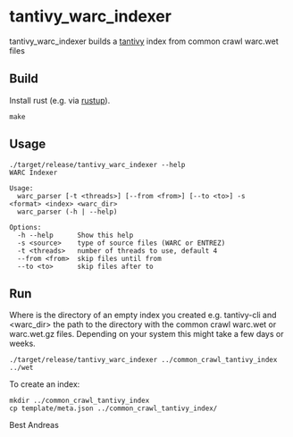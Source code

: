 # tantivy_warc_indexer

tantivy_warc_indexer builds a [tantivy](https://github.com/tantivy-search/tantivy) index from common crawl warc.wet files

## Build
Install rust (e.g. via [rustup](https://rustup.rs)).
```
make
```
## Usage
```
./target/release/tantivy_warc_indexer --help
WARC Indexer

Usage:
  warc_parser [-t <threads>] [--from <from>] [--to <to>] -s <format> <index> <warc_dir>
  warc_parser (-h | --help)

Options:
  -h --help      Show this help
  -s <source>    type of source files (WARC or ENTREZ)
  -t <threads>   number of threads to use, default 4
  --from <from>  skip files until from
  --to <to>      skip files after to
```

## Run

Where <index> is the directory of an empty index you created e.g. tantivy-cli
and <warc_dir> the path to the directory with the common crawl warc.wet or warc.wet.gz files.
Depending on your system this might take a few days or weeks.
```
./target/release/tantivy_warc_indexer ../common_crawl_tantivy_index ../wet
```
To create an index:
```
mkdir ../common_crawl_tantivy_index
cp template/meta.json ../common_crawl_tantivy_index/
```

Best
Andreas
